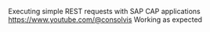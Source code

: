 Executing simple REST requests with SAP CAP applications
https://www.youtube.com/@consolvis
Working as expected